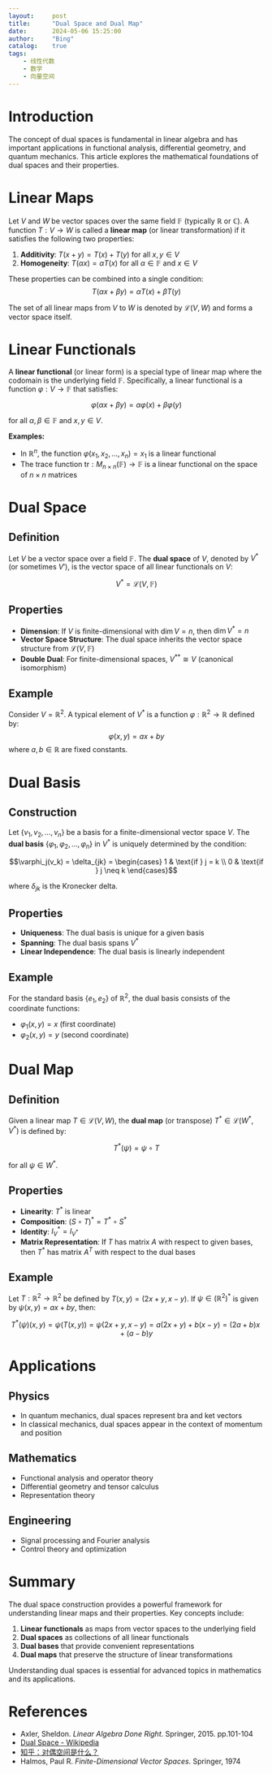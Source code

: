 ```yaml
---
layout:     post
title:      "Dual Space and Dual Map"
date:       2024-05-06 15:25:00
author:     "Bing"
catalog:    true
tags:
    - 线性代数
    - 数学
    - 向量空间
---
```


# Introduction

The concept of dual spaces is fundamental in linear algebra and has important applications in functional analysis, differential geometry, and quantum mechanics. This article explores the mathematical foundations of dual spaces and their properties.

# Linear Maps

Let $V$ and $W$ be vector spaces over the same field $\mathbb{F}$ (typically $\mathbb{R}$ or $\mathbb{C}$). A function $T: V \to W$ is called a **linear map** (or linear transformation) if it satisfies the following two properties:

1. **Additivity**: $T(x + y) = T(x) + T(y)$ for all $x, y \in V$
2. **Homogeneity**: $T(\alpha x) = \alpha T(x)$ for all $\alpha \in \mathbb{F}$ and $x \in V$

These properties can be combined into a single condition:
$$T(\alpha x + \beta y) = \alpha T(x) + \beta T(y)$$

The set of all linear maps from $V$ to $W$ is denoted by $\mathcal{L}(V, W)$ and forms a vector space itself.

# Linear Functionals

A **linear functional** (or linear form) is a special type of linear map where the codomain is the underlying field $\mathbb{F}$. Specifically, a linear functional is a function $\varphi: V \to \mathbb{F}$ that satisfies:

$$\varphi(\alpha x + \beta y) = \alpha \varphi(x) + \beta \varphi(y)$$

for all $\alpha, \beta \in \mathbb{F}$ and $x, y \in V$.

**Examples:**
- In $\mathbb{R}^n$, the function $\varphi(x_1, x_2, \ldots, x_n) = x_1$ is a linear functional
- The trace function $\text{tr}: M_{n \times n}(\mathbb{F}) \to \mathbb{F}$ is a linear functional on the space of $n \times n$ matrices

# Dual Space

## Definition

Let $V$ be a vector space over a field $\mathbb{F}$. The **dual space** of $V$, denoted by $V^*$ (or sometimes $V'$), is the vector space of all linear functionals on $V$:

$$V^* = \mathcal{L}(V, \mathbb{F})$$

## Properties

- **Dimension**: If $V$ is finite-dimensional with $\dim V = n$, then $\dim V^* = n$
- **Vector Space Structure**: The dual space inherits the vector space structure from $\mathcal{L}(V, \mathbb{F})$
- **Double Dual**: For finite-dimensional spaces, $V^{**} \cong V$ (canonical isomorphism)

## Example

Consider $V = \mathbb{R}^2$. A typical element of $V^*$ is a function $\varphi: \mathbb{R}^2 \to \mathbb{R}$ defined by:
$$\varphi(x, y) = ax + by$$
where $a, b \in \mathbb{R}$ are fixed constants.

# Dual Basis

## Construction

Let $\{v_1, v_2, \ldots, v_n\}$ be a basis for a finite-dimensional vector space $V$. The **dual basis** $\{\varphi_1, \varphi_2, \ldots, \varphi_n\}$ in $V^*$ is uniquely determined by the condition:

$$\varphi_j(v_k) = \delta_{jk} = \begin{cases}
1 & \text{if } j = k \\
0 & \text{if } j \neq k
\end{cases}$$

where $\delta_{jk}$ is the Kronecker delta.

## Properties

- **Uniqueness**: The dual basis is unique for a given basis
- **Spanning**: The dual basis spans $V^*$
- **Linear Independence**: The dual basis is linearly independent

## Example

For the standard basis $\{e_1, e_2\}$ of $\mathbb{R}^2$, the dual basis consists of the coordinate functions:
- $\varphi_1(x, y) = x$ (first coordinate)
- $\varphi_2(x, y) = y$ (second coordinate)

# Dual Map

## Definition

Given a linear map $T \in \mathcal{L}(V, W)$, the **dual map** (or transpose) $T^* \in \mathcal{L}(W^*, V^*)$ is defined by:

$$T^*(\psi) = \psi \circ T$$

for all $\psi \in W^*$.

## Properties

- **Linearity**: $T^*$ is linear
- **Composition**: $(S \circ T)^* = T^* \circ S^*$
- **Identity**: $I_V^* = I_{V^*}$
- **Matrix Representation**: If $T$ has matrix $A$ with respect to given bases, then $T^*$ has matrix $A^T$ with respect to the dual bases

## Example

Let $T: \mathbb{R}^2 \to \mathbb{R}^2$ be defined by $T(x, y) = (2x + y, x - y)$. If $\psi \in (\mathbb{R}^2)^*$ is given by $\psi(x, y) = ax + by$, then:

$$T^*(\psi)(x, y) = \psi(T(x, y)) = \psi(2x + y, x - y) = a(2x + y) + b(x - y) = (2a + b)x + (a - b)y$$

# Applications

## Physics
- In quantum mechanics, dual spaces represent bra and ket vectors
- In classical mechanics, dual spaces appear in the context of momentum and position

## Mathematics
- Functional analysis and operator theory
- Differential geometry and tensor calculus
- Representation theory

## Engineering
- Signal processing and Fourier analysis
- Control theory and optimization

# Summary

The dual space construction provides a powerful framework for understanding linear maps and their properties. Key concepts include:

1. **Linear functionals** as maps from vector spaces to the underlying field
2. **Dual spaces** as collections of all linear functionals
3. **Dual bases** that provide convenient representations
4. **Dual maps** that preserve the structure of linear transformations

Understanding dual spaces is essential for advanced topics in mathematics and its applications.

# References

- Axler, Sheldon. *Linear Algebra Done Right*. Springer, 2015. pp.101-104
- [Dual Space - Wikipedia](https://en.wikipedia.org/wiki/Dual_space)
- [知乎：对偶空间是什么？](https://www.zhihu.com/question/38464481)
- Halmos, Paul R. *Finite-Dimensional Vector Spaces*. Springer, 1974